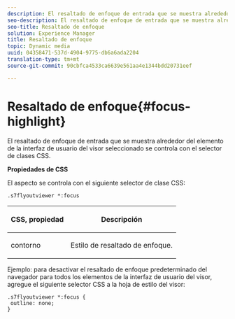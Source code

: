 ```yaml
---
description: El resaltado de enfoque de entrada que se muestra alrededor del elemento de la interfaz de usuario del visor seleccionado se controla con el selector de clases CSS.
seo-description: El resaltado de enfoque de entrada que se muestra alrededor del elemento de la interfaz de usuario del visor seleccionado se controla con el selector de clases CSS.
seo-title: Resaltado de enfoque
solution: Experience Manager
title: Resaltado de enfoque
topic: Dynamic media
uuid: 04358471-537d-4904-9775-db6a6ada2204
translation-type: tm+mt
source-git-commit: 90cbfca4533ca6639e561aa4e1344bdd20731eef

---
```



# Resaltado de enfoque{#focus-highlight}

El resaltado de enfoque de entrada que se muestra alrededor del elemento de la interfaz de usuario del visor seleccionado se controla con el selector de clases CSS.

<!--<a id="section_061E550C1C1D4DB2BD663A898895B38C"></a>-->

**Propiedades de CSS**

El aspecto se controla con el siguiente selector de clase CSS:

```
.s7flyoutviewer *:focus
```

<table id="table_94EE3F5BBE4547C0B4943471CEE7EDE4"> 
 <thead> 
  <tr> 
   <th colname="col1" class="entry"> <p> CSS, propiedad </p> </th> 
   <th colname="col2" class="entry"> <p>Descripción </p> </th> 
  </tr> 
 </thead>
 <tbody> 
  <tr> 
   <td colname="col1"> <p> <span class="codeph"> contorno </span> </p> </td> 
   <td colname="col2"> <p>Estilo de resaltado de enfoque. </p> </td> 
  </tr> 
 </tbody> 
</table>

Ejemplo: para desactivar el resaltado de enfoque predeterminado del navegador para todos los elementos de la interfaz de usuario del visor, agregue el siguiente selector CSS a la hoja de estilo del visor:

```
.s7flyoutviewer *:focus { 
 outline: none; 
}
```

